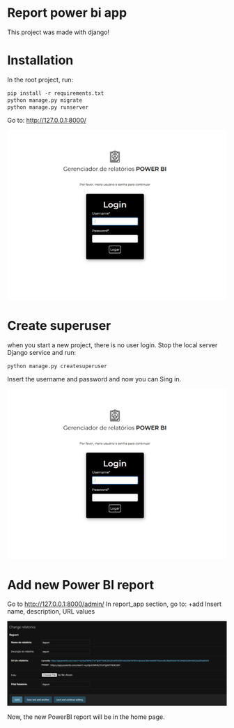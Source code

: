 # Report power bi app

This project was made with django!

# Installation
In the root project, run:
```
pip install -r requirements.txt
python manage.py migrate
python manage.py runserver
```

Go to: http://127.0.0.1:8000/

![alt text](image.png)

# Create superuser
when you start a new project, there is no user login. 
Stop the local server Django service and run:
```
python manage.py createsuperuser

``` 

Insert the username and password and now you can Sing in.

![alt text](image-1.png)


# Add new Power BI report
Go to http://127.0.0.1:8000/admin/
In report_app section, go to: +add
Insert name, description, URL values

![alt text](image-2.png)

Now, the new PowerBI report will be in the home page.


